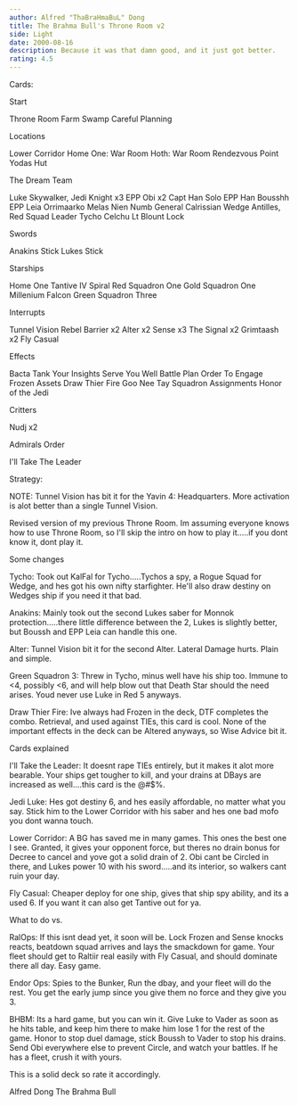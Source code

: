 ```yaml
---
author: Alfred "ThaBraHmaBuL" Dong
title: The Brahma Bull's Throne Room v2
side: Light
date: 2000-08-16
description: Because it was that damn good, and it just got better.
rating: 4.5
---
```

Cards: 

Start

Throne Room
Farm
Swamp
Careful Planning

Locations

Lower Corridor
Home One: War Room
Hoth: War Room
Rendezvous Point
Yodas Hut

The Dream Team

Luke Skywalker, Jedi Knight x3
EPP Obi x2
Capt Han Solo
EPP Han
Bousshh
EPP Leia
Orrimaarko
Melas
Nien Numb
General Calrissian
Wedge Antilles, Red Squad Leader
Tycho Celchu
Lt Blount
Lock

Swords

Anakins Stick
Lukes Stick

Starships

Home One
Tantive IV
Spiral
Red Squadron One
Gold Squadron One
Millenium Falcon
Green Squadron Three

Interrupts

Tunnel Vision
Rebel Barrier x2
Alter x2
Sense x3
The Signal x2
Grimtaash x2
Fly Casual

Effects

Bacta Tank
Your Insights Serve You Well
Battle Plan
Order To Engage
Frozen Assets
Draw Thier Fire
Goo Nee Tay
Squadron Assignments
Honor of the Jedi

Critters

Nudj x2

Admirals Order

I'll Take The Leader






Strategy: 

NOTE: Tunnel Vision has bit it for the Yavin 4: Headquarters. More activation is alot better than a single Tunnel Vision.

Revised version of my previous Throne Room. Im assuming everyone knows how to use Throne Room, so I'll skip the intro on how to play it.....if you dont know it, dont play it.

Some changes

Tycho: Took out KalFal for Tycho.....Tychos a spy, a Rogue Squad for Wedge, and hes got his own nifty starfighter. He'll also draw destiny on Wedges ship if you need it that bad.

Anakins: Mainly took out the second Lukes saber for Monnok protection.....there little difference between the 2, Lukes is slightly better, but Boussh and EPP Leia can handle this one.

Alter: Tunnel Vision bit it for the second Alter. Lateral Damage hurts. Plain and simple.

Green Squadron 3: Threw in Tycho, minus well have his ship too. Immune to <4, possibly <6, and will help blow out that Death Star should the need arises. Youd never use Luke in Red 5 anyways.

Draw Thier Fire: Ive always had Frozen in the deck, DTF completes the combo. Retrieval, and used against TIEs, this card is cool. None of the important effects in the deck can be Altered anyways, so Wise Advice bit it.


Cards explained

I'll Take the Leader: It doesnt rape TIEs entirely, but it makes it alot more bearable. Your ships get tougher to kill, and your drains at DBays are increased as well....this card is the @#$%.

Jedi Luke: Hes got destiny 6, and hes easily affordable, no matter what you say. Stick him to the Lower Corridor with his saber and hes one bad mofo you dont wanna touch.

Lower Corridor: A BG has saved me in many games. This ones the best one I see. Granted, it gives your opponent force, but theres no drain bonus for Decree to cancel and yove got a solid drain of 2. Obi cant be Circled in there, and Lukes power 10 with his sword.....and its interior, so walkers cant ruin your day.

Fly Casual: Cheaper deploy for one ship, gives that ship spy ability, and its a used 6. If you want it can also get Tantive out for ya.


What to do vs.

RalOps: If this isnt dead yet, it soon will be. Lock Frozen and Sense knocks reacts, beatdown squad arrives and lays the smackdown for game. Your fleet should get to Raltiir real easily with Fly Casual, and should dominate there all day. Easy game.

Endor Ops: Spies to the Bunker, Run the dbay, and your fleet will do the rest. You get the early jump since you give them no force and they give you 3.

BHBM: Its a hard game, but you can win it. Give Luke to Vader as soon as he hits table, and keep him there to make him lose 1 for the rest of the game. Honor to stop duel damage, stick Boussh to Vader to stop his drains. Send Obi everywhere else to prevent Circle, and watch your battles. If he has a fleet, crush it with yours.


This is a solid deck so rate it accordingly.


Alfred Dong
The Brahma Bull

